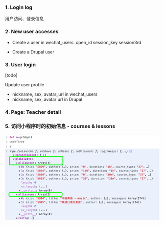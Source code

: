 
### 1. Login log

用户访问、登录信息




### 2. New user accesses

- Create a user in wechat_users.
    open_id
    session_key
    session3rd

- Create a Drupal user


### 3. User login

[todo]

Update user profile

- nickname, sex, avatar_url in wechat_users
- nickname, sex, avatar url in Drupal



### 4. Page: Teacher detail


### 5. 访问小程序时的初始信息 - courses & lessons

<p align="center">
  <img src="images/allcourses.png">
</p>

